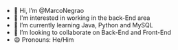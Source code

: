- 👋 Hi, I’m @MarcoNegrao
- 👀 I'm interested in working in the back-End area
- 🌱 I’m currently learning Java, Python and MySQL
- 💞️ I’m looking to collaborate on Back-End and Front-End
- 😄 Pronouns: He/Him

<!---
MarcoNegrao/MarcoNegrao is a ✨ special ✨ repository because its `README.md` (this file) appears on your GitHub profile.
You can click the Preview link to take a look at your changes.
--->
